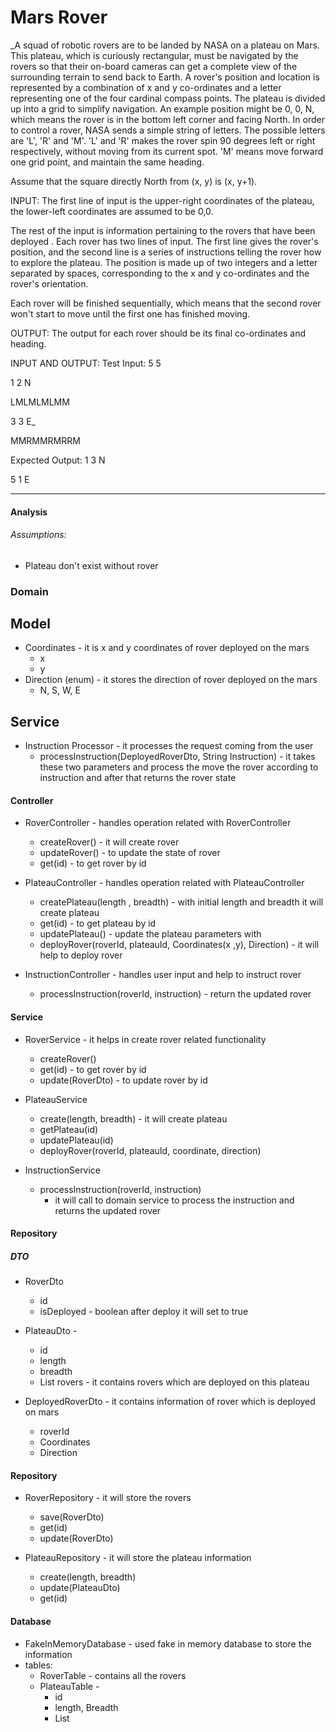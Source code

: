 # Mars Rover

_A squad of robotic rovers are to be landed by NASA on a plateau on Mars.
This plateau, which is curiously rectangular, must be navigated by the rovers so that their
on-board cameras can get a complete view of the surrounding terrain to send back to Earth.
A rover's position and location is represented by a combination of x and y co-ordinates and a
letter representing one of the four cardinal compass points. The plateau is divided up into a grid to simplify
navigation. An example position might be 0, 0, N, which means the rover is in the bottom left corner
and facing North. In order to control a rover, NASA sends a simple string of letters. The possible
letters are 'L', 'R' and 'M'. 'L' and 'R' makes the rover spin 90 degrees left or right respectively,
without moving from its current spot. 'M' means move forward one grid point, and maintain the same heading.

Assume that the square directly North from (x, y) is (x, y+1).

INPUT:
The first line of input is the upper-right coordinates of the plateau, the lower-left
coordinates are assumed to be 0,0.

The rest of the input is information pertaining to the rovers that have been deployed
. Each rover has two lines of input. The first line gives the rover's position,
and the second line is a series of instructions telling the rover how to explore the plateau.
The position is made up of two integers and a letter separated by spaces,
corresponding to the x and y co-ordinates and the rover's orientation.

Each rover will be finished sequentially, which means that the second rover won't start
to move until the first one has finished moving.

OUTPUT:
The output for each rover should be its final co-ordinates and heading.

INPUT AND OUTPUT:
Test Input:
5 5

1 2 N

LMLMLMLMM

3 3 E_

MMRMMRMRRM

Expected Output:
1 3 N

5 1 E

------------------------------------------------------------------------------------------------------

#### Analysis

###### Assumptions:

- Plateau don't exist without rover

### Domain

## Model

- Coordinates - it is x and y coordinates of rover deployed on the mars
    - x
    - y
- Direction (enum) - it stores the direction of rover deployed on the mars
    - N, S, W, E

## Service

- Instruction Processor - it processes the request coming from the user
    - processInstruction(DeployedRoverDto, String Instruction)  - it takes these two parameters and process
      the move the rover according to instruction and after that returns the rover state

#### Controller

- RoverController - handles operation related with RoverController
    - createRover() - it will create rover
    - updateRover() - to update the state of rover
    - get(id)        - to get rover by id

- PlateauController - handles operation related with PlateauController
    - createPlateau(length , breadth) - with initial length and breadth it will create plateau
    - get(id)    - to get plateau by id
    - updatePlateau()  - update the plateau parameters with
    - deployRover(roverId, plateauId, Coordinates(x ,y), Direction) - it will help to deploy rover

- InstructionController - handles user input and help to instruct rover
    - processInstruction(roverId, instruction) - return the updated rover

#### Service

- RoverService - it helps in create rover related functionality
    - createRover()
    - get(id) - to get rover by id
    - update(RoverDto) - to update rover by id

- PlateauService
    - create(length, breadth) - it will create plateau
    - getPlateau(id)
    - updatePlateau(id)
    - deployRover(roverId, plateauId, coordinate, direction)

- InstructionService
    - processInstruction(roverId, instruction)
        - it will call to domain service to process the instruction and returns the updated rover

#### Repository

##### DTO

- RoverDto
    - id
    - isDeployed - boolean after deploy it will set to true

- PlateauDto -
    - id
    - length
    - breadth
    - List<RoverDto> rovers - it contains rovers which are deployed on this plateau

- DeployedRoverDto - it contains information of rover which is deployed on mars
    - roverId
    - Coordinates
    - Direction

#### Repository

- RoverRepository - it will store the rovers
    - save(RoverDto)
    - get(id)
    - update(RoverDto)

- PlateauRepository - it will store the plateau information
    - create(length, breadth)
    - update(PlateauDto)
    - get(id)

#### Database

- FakeInMemoryDatabase - used fake in memory database to store the information
- tables:
    - RoverTable - contains all the rovers
    - PlateauTable -
        - id
        - length, Breadth
        - List<DeployedRover> 
